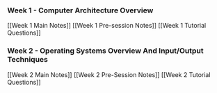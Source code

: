 ### Week 1 - Computer Architecture Overview 
[[Week 1 Main Notes]]
[[Week 1 Pre-session Notes]]
[[Week 1 Tutorial Questions]]

### Week 2 - Operating Systems Overview And Input/Output Techniques
[[Week 2 Main Notes]]
[[Week 2 Pre-Session Notes]]
[[Week 2 Tutorial Questions]]

